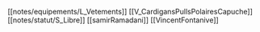[[notes/equipements/L_Vetements]] [[V_CardigansPullsPolairesCapuche]] [[notes/statut/S_Libre]]
[[samirRamadani]]
[[VincentFontanive]]